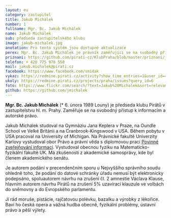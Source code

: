 ```yaml
---
layout: eu
category: zastupitel
title: Jakub Michálek
number: 1
fullname: Mgr. Bc. Jakub Michálek
name: Jakub Michálek
sub: předseda zastupitelského klubu
image: jakub-michalek.jpg
anotation: Pro tento systém jsou dostupné aktualizace
perex: Mgr. Bc. Jakub Michálek je právník zaměřující se na svobodný přístup k informacím a autorské právo, vedle toho vystudoval též obecnou fyziku. Pracuje v pražské advokátní kanceláři. V minulosti organizoval protesty proti ACTA a podal žalobu na Václava Klause za utajování informací o amnestií. 
priznani: https://github.com/pirati-cz/KlubPraha/blob/master/priznani/jakub-michalek.md
telefon: + 420 775 978 550
mail: jakub.michalek@pirati.cz
facebook: https://www.facebook.com/smidak
vykaz: https://redmine.pirati.cz/activity?show_time_entries=1&user_id=4
ukoly: https://redmine.pirati.cz/projects/praha/issues?query_id=6
foto: https://www.flickr.com/search/?text=Jakub%20Michalek&sort=relevance&user_id=68741528%40N03
github: https://github.com/jmichalek
---
```


**Mgr. Bc. Jakub Michálek** (* 6. února 1989 Louny) je předseda klubu Pirátů v zastupitelstvu hl. m. Prahy. Zaměřuje se na svobodný přístup k informacím a autorské právo. 

Jakub Michálek studoval na Gymnáziu Jana Keplera v Praze, na Oundle School ve Velké Británii a na Cranbrook-Kingswood v USA. Během pobytu v USA pracoval na University of Michigan. Na Právnické fakultě Univerzity Karlovy vystudoval obor Právo a právní věda s diplomovou prací [Povinné zveřejňování informací](http://www.pirati.cz/_media/lide/diplomka_michalek.pdf). Vystudoval obecnou fyziku na Matematicko-fyzikální fakultě UK. Má zkušenosti z akademické samosprávy, kde byl členem akademického senátu.

Je autorem podání v precendenčním sporu u Nejvyššího správního soudu ohledně toho, že podání do datové schránky úřadu nemusí být elektronicky podepsáno, spoluautorem návrhu na zrušení čl. 2 amnestie Václava Klause, hlavním autorem návrhu Pirátů na zrušení 5% uzavírací klauzule ve volbách do sněmovny a do Evropského parlamentu.

Jí rád moruše, pistácie, rajčatovou polévku, bazalku a výrobky z lékořice. Baví ho česká opera a vážná hudba obecně, fyzikální problémy, ústavní právo a pěší výlety.
